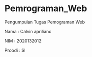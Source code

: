 # Pemrograman_Web
Pengumpulan Tugas Pemograman Web

Nama : Calvin apriliano

NIM : 2020132012

Proodi : SI

